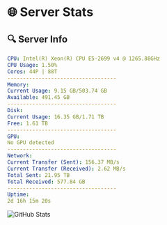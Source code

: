 # 🌐 Server Stats
## 🔍 Server Info
```yaml
CPU: Intel(R) Xeon(R) CPU E5-2699 v4 @ 1265.88GHz
CPU Usage: 1.50%
Cores: 44P | 88T
-----------------------------------
Memory:
Current Usage: 9.15 GB/503.74 GB
Available: 491.45 GB
-----------------------------------
Disk:
Current Usage: 16.35 GB/1.71 TB
Free: 1.61 TB
-----------------------------------
GPU:
No GPU detected
-----------------------------------
Network:
Current Transfer (Sent): 156.37 MB/s
Current Transfer (Received): 2.62 MB/s
Total Sent: 21.95 TB
Total Received: 577.84 GB
-----------------------------------
Uptime:
2d 16h 15m 20s
```
![GitHub Stats](https://img.shields.io/badge/Updated-2025-02-10_14:58:38-blue)